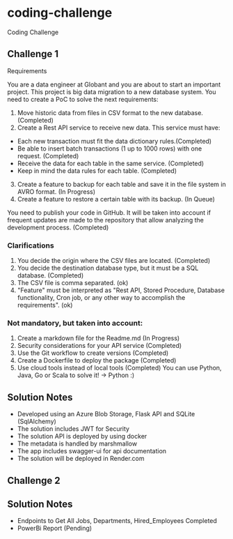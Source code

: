 # coding-challenge
Coding Challenge

## Challenge 1 

Requirements 

You are a data engineer at Globant and you are about to start an important project. This project
is big data migration to a new database system. You need to create a PoC to solve the next
requirements:
1. Move historic data from files in CSV format to the new database. (Completed)
2. Create a Rest API service to receive new data. This service must have: 
- Each new transaction must fit the data dictionary rules.(Completed)
- Be able to insert batch transactions (1 up to 1000 rows) with one request. (Completed)
- Receive the data for each table in the same service. (Completed)
- Keep in mind the data rules for each table. (Completed)
3. Create a feature to backup for each table and save it in the file system in AVRO format. (In Progress)
4. Create a feature to restore a certain table with its backup. (In Queue)

You need to publish your code in GitHub. It will be taken into account if frequent updates are
made to the repository that allow analyzing the development process. (Completed)

### Clarifications
1. You decide the origin where the CSV files are located. (Completed)
2. You decide the destination database type, but it must be a SQL database. (Completed)
3. The CSV file is comma separated. (ok)
4. "Feature" must be interpreted as "Rest API, Stored Procedure, Database functionality,
Cron job, or any other way to accomplish the requirements". (ok)

### Not mandatory, but taken into account:
1. Create a markdown file for the Readme.md (In Progress)
2. Security considerations for your API service (Completed)
3. Use the Git workflow to create versions (Completed)
4. Create a Dockerfile to deploy the package (Completed)
5. Use cloud tools instead of local tools (Completed)
You can use Python, Java, Go or Scala to solve it! -> Python :)

## Solution Notes

- Developed using an Azure Blob Storage, Flask API and SQLite (SqlAlchemy)
- The solution includes JWT for Security 
- The solution API is deployed by using docker 
- The metadata is handled by marshmallow 
- The app includes swagger-ui for api documentation
- The solution will be deployed in Render.com

## Challenge 2 

## Solution Notes 

- Endpoints to Get All Jobs, Departments, Hired_Employees Completed 
- PowerBi Report (Pending)


